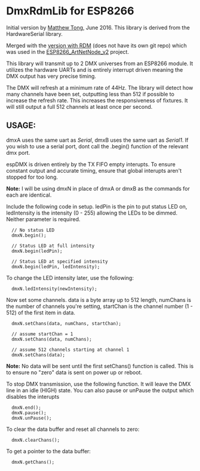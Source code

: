 # DmxRdmLib for ESP8266
Initial version by [Matthew Tong](https://github.com/mtongnz/espDMX), June 2016.  This library is derived from the HardwareSerial library.

Merged with the [version with RDM](https://github.com/mtongnz/ESP8266_ArtNetNode_v2/tree/master/libs/espDMX_RDM) (does not have its own git repo) which was used in the [ESP8266_ArtNetNode_v2](https://github.com/mtongnz/ESP8266_ArtNetNode_v2) project.

This library will transmit up to 2 DMX universes from an ESP8266 module. It utilizes the hardware UARTs and is entirely interrupt driven meaning the DMX output has very precise timing.

The DMX will refresh at a minimum rate of 44Hz.  The library will detect how many channels have been set, outputting less than 512 if possible to increase the refresh rate. This increases the responsiveness of fixtures. It will still output a full 512 channels at least once per second.

## USAGE:

dmxA uses the same uart as *Serial*, dmxB uses the same uart as *Serial1*.  If you wish to use a serial port, dont call the .begin() function of the relevant dmx port.

espDMX is driven entirely by the TX FIFO empty interupts.  To ensure constant output and accurate timing, ensure that global interupts aren't stopped for too long.

**Note:** I will be using dmxN in place of dmxA or dmxB as the commands for each are identical.

Include the following code in setup.  ledPin is the pin to put status LED on, ledIntensity is the intensity (0 - 255) allowing the LEDs to be dimmed.  Neither parameter is required.
```
  // No status LED
  dmxN.begin();
  
  // Status LED at full intensity
  dmxN.begin(ledPin);
  
  // Status LED at specified intensity
  dmxN.begin(ledPin, ledIntensity);
```
To change the LED intensity later, use the following:
```
  dmxN.ledIntensity(newIntensity);
```
Now set some channels.  data is a byte array up to 512 length, numChans is the number of channels you're setting, startChan is the channel number (1 - 512) of the first item in data.
```
  dmxN.setChans(data, numChans, startChan);
  
  // assume startChan = 1
  dmxN.setChans(data, numChans);
  
  // assume 512 channels starting at channel 1
  dmxN.setChans(data);
```
**Note:** No data will be sent until the first setChans() function is called.  This is to ensure no "zero" data is sent on power up or reboot.

To stop DMX transmission, use the following function.  It will leave the DMX line in an idle (HIGH) state.  You can also pause or unPause the output which disables the interupts
```
  dmxN.end();
  dmxN.pause();
  dmxN.unPause();
```

To clear the data buffer and reset all channels to zero:
```
  dmxN.clearChans();
```

To get a pointer to the data buffer:
```
  dmxN.getChans();
```
